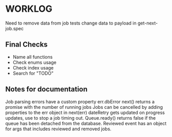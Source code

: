 # WORKLOG

Need to remove data from job tests
change data to payload in get-next-job.spec

## Final Checks

-   Name all functions
-   Check enums usage
-   Check index usage
-   Search for "TODO"

## Notes for documentation

Job parsing errors have a custom property err.dbError
next() returns a promise with the number of running jobs
Jobs can be cancelled by adding properties to the err object in next(err)
dateRetry gets updated on progress updates, use to stop a job timing out.
Queue.ready() returns false if the queue has been detached from the database.
Reviewed event has an object for args that includes reviewed and removed jobs.
